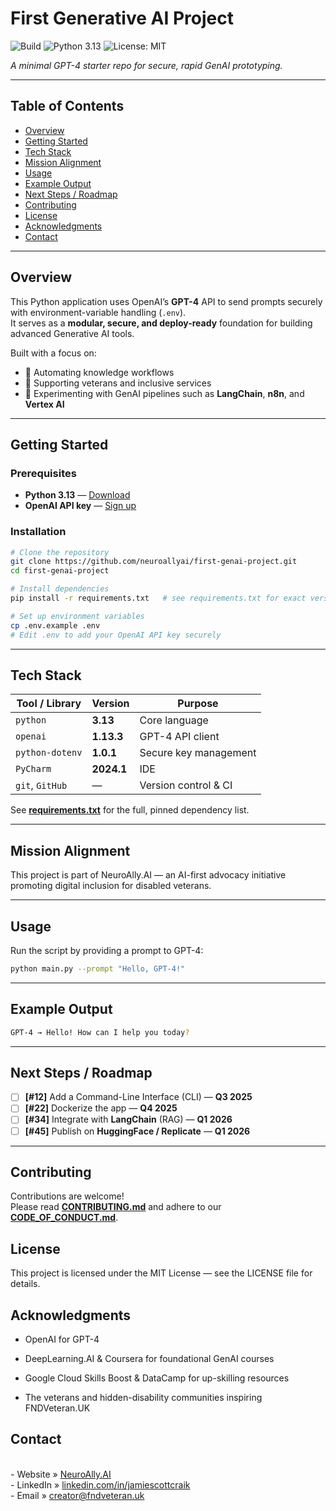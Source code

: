 # First Generative AI Project

![Build](https://img.shields.io/github/actions/workflow/status/fndveteranuk/first-genai-project/ci.yml?branch=main)
![Python 3.13](https://img.shields.io/badge/python-3.13-blue)
![License: MIT](https://img.shields.io/badge/license-MIT-green)

*A minimal GPT-4 starter repo for secure, rapid GenAI prototyping.*

---

## Table of Contents
- [Overview](#overview)
- [Getting Started](#getting-started)
- [Tech Stack](#tech-stack)
- [Mission Alignment](#mission-alignment)
- [Usage](#usage)
- [Example Output](#example-output)
- [Next Steps / Roadmap](#next-steps--roadmap)
- [Contributing](#contributing)
- [License](#license)
- [Acknowledgments](#acknowledgments)
- [Contact](#contact)

---

## Overview

This Python application uses OpenAI’s **GPT-4** API to send prompts securely with environment-variable handling (`.env`).  
It serves as a **modular, secure, and deploy-ready** foundation for building advanced Generative AI tools.

Built with a focus on:

- 🧠 Automating knowledge workflows  
- 👥 Supporting veterans and inclusive services  
- 🧰 Experimenting with GenAI pipelines such as **LangChain**, **n8n**, and **Vertex AI**

---

## Getting Started

### Prerequisites

- **Python 3.13** — [Download](https://www.python.org/downloads/)  
- **OpenAI API key** — [Sign up](https://platform.openai.com/signup)

### Installation

```bash
# Clone the repository
git clone https://github.com/neuroallyai/first-genai-project.git
cd first-genai-project

# Install dependencies
pip install -r requirements.txt   # see requirements.txt for exact versions

# Set up environment variables
cp .env.example .env
# Edit .env to add your OpenAI API key securely
```
---

## Tech Stack

| Tool / Library | Version | Purpose |
|--------------- |---------|---------|
| `python` | **3.13** | Core language |
| `openai` | **1.13.3** | GPT-4 API client |
| `python-dotenv` | **1.0.1** | Secure key management |
| `PyCharm` | **2024.1** | IDE |
| `git`, `GitHub` | — | Version control & CI |

See **[requirements.txt](requirements.txt)** for the full, pinned dependency list.

---

## Mission Alignment

This project is part of NeuroAlly.AI — an AI-first advocacy initiative promoting digital inclusion for disabled veterans.

---

## Usage
Run the script by providing a prompt to GPT-4:

```bash
python main.py --prompt "Hello, GPT-4!"
```

---

## Example Output

```bash
GPT-4 → Hello! How can I help you today?
```

---

## Next Steps / Roadmap

- [ ] **[#12]** Add a Command-Line Interface (CLI) — **Q3 2025**
- [ ] **[#22]** Dockerize the app — **Q4 2025**  
- [ ] **[#34]** Integrate with **LangChain** (RAG) — **Q1 2026**  
- [ ] **[#45]** Publish on **HuggingFace / Replicate** — **Q1 2026**

---

## Contributing

Contributions are welcome!  
Please read **[CONTRIBUTING.md](CONTRIBUTING.md)** and adhere to our  
**[CODE_OF_CONDUCT.md](CODE_OF_CONDUCT.md)**.

## License

This project is licensed under the MIT License — see the LICENSE file for details.

## Acknowledgments

- OpenAI for GPT-4

- DeepLearning.AI & Coursera for foundational GenAI courses

- Google Cloud Skills Boost & DataCamp for up-skilling resources

- The veterans and hidden-disability communities inspiring FNDVeteran.UK

## Contact
<br>- Website » [NeuroAlly.AI](…) <br>- LinkedIn » [linkedin.com/in/jamiescottcraik](…) <br>- Email » creator@fndveteran.uk<br>
